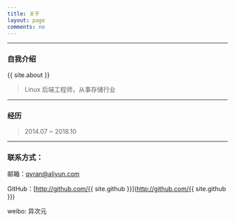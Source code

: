 ```yaml
---
title: 关于
layout: page
comments: no
---
```


---

### 自我介绍

{{ site.about }}

> Linux 后端工程师，从事存储行业


---

### 经历

> 2014.07 ~ 2018.10               
 
----

### 联系方式：

邮箱：qyran@aliyun.com  

GitHub：[http://github.com/{{ site.github }}](http://github.com/{{ site.github }})

weibo:    异次元

